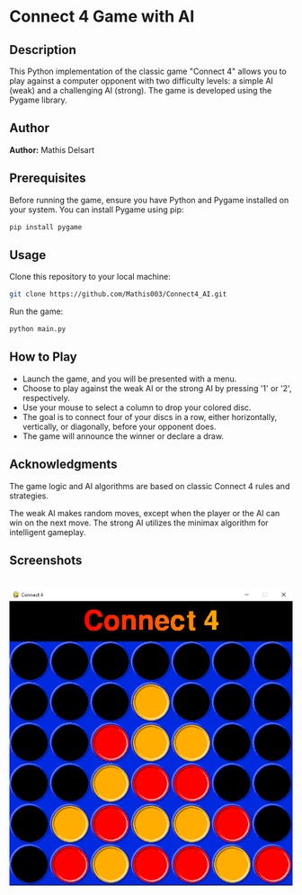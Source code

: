 # Connect 4 Game with AI

## Description

This Python implementation of the classic game "Connect 4" allows you to play against a computer opponent with two difficulty levels:
a simple AI (weak) and a challenging AI (strong).
The game is developed using the Pygame library.


## Author

**Author:** Mathis Delsart

## Prerequisites

Before running the game, ensure you have Python and Pygame installed on your system.
You can install Pygame using pip:
```bash
pip install pygame
```

## Usage

Clone this repository to your local machine:
```bash
git clone https://github.com/Mathis003/Connect4_AI.git
```

Run the game:
```bash
python main.py
```

## How to Play
- Launch the game, and you will be presented with a menu.
- Choose to play against the weak AI or the strong AI by pressing '1' or '2', respectively.
- Use your mouse to select a column to drop your colored disc.
- The goal is to connect four of your discs in a row, either horizontally, vertically, or diagonally, before your opponent does.
- The game will announce the winner or declare a draw.


## Acknowledgments
The game logic and AI algorithms are based on classic Connect 4 rules and strategies.

The weak AI makes random moves, except when the player or the AI can win on the next move.
The strong AI utilizes the minimax algorithm for intelligent gameplay.

## Screenshots

# <p align="center"> <img src="assets/image_game_example.png" width="800"/> </p>